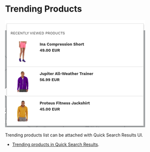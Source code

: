 # Trending Products

![Trending products](/modules/recent-viewed-products/images/image001.png)

Trending products list can be attached with Quick Search Results UI.
- [Trending products in Quick Search Results](/modules/recent-viewed-products/quick).